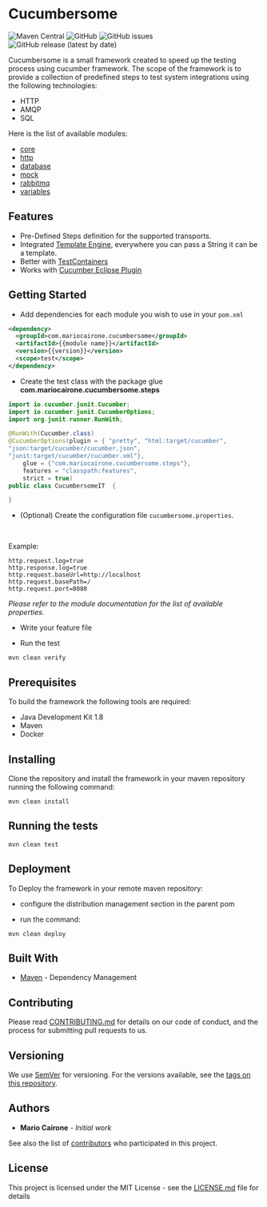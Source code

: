 
# Cucumbersome

![Maven Central](https://img.shields.io/maven-central/v/com.mariocairone.cucumbersome/parent?style=flat-square)  ![GitHub](https://img.shields.io/github/license/mariocairone/cucumbersome) ![GitHub issues](https://img.shields.io/github/issues/mariocairone/cucumbersome) ![GitHub release (latest by date)](https://img.shields.io/github/v/release/mariocairone/cucumbersome?style=social)

Cucumbersome is a small framework created to speed up the testing process using cucumber framework.
The scope of the framework is to provide a collection of predefined steps to test system integrations using the following technologies:
  -  HTTP
  -  AMQP
  -  SQL        

Here is the list of available modules:
- [core](core/README.md)
- [http](http/README.md)
- [database](database/README.md)
- [mock](mock/README.md)
- [rabbitmq](rabbitmq/README.md)
- [variables](variables/README.md)

## Features
- Pre-Defined Steps definition for the supported transports.
- Integrated [Template Engine][30bd4b1c], everywhere you can pass a String it can be a template.
- Better with [TestContainers][ed98778a]
- Works with [Cucumber Eclipse Plugin][1790edb3]     


## Getting Started

* Add dependencies for each module you wish to use in your `pom.xml`

```xml
<dependency>
  <groupId>com.mariocairone.cucumbersome</groupId>
  <artifactId>{{module name}}</artifactId>
  <version>{{version}}</version>
  <scope>test</scope>
</dependency>

```

* Create the test class with the package glue __com.mariocairone.cucumbersome.steps__   

```java
import io.cucumber.junit.Cucumber;
import io.cucumber.junit.CucumberOptions;
import org.junit.runner.RunWith;

@RunWith(Cucumber.class)
@CucumberOptions(plugin = { "pretty", "html:target/cucumber",
"json:target/cucumber/cucumber.json",
"junit:target/cucumber/cucumber.xml"},
    glue = {"com.mariocairone.cucumbersome.steps"},
    features = "classpath:features",
    strict = true)
public class CucumbersomeIT  {

}
```

* (Optional) Create the configuration file `cucumbersome.properties`.   
<br/>

Example:
  ```
  http.request.log=true
  http.response.log=true
  http.request.baseUrl=http://localhost
  http.request.basePath=/
  http.request.port=8080
```
*Please refer to the module documentation for the list of available properties.*

* Write your feature file

* Run the test

```shell
mvn clean verify
```

## Prerequisites

To build the framework the following tools are required:

* Java Development Kit 1.8
* Maven
* Docker

## Installing

Clone the repository and install the framework in your maven repository running the following command:

```shell
mvn clean install
```

## Running the tests

```shell
mvn clean test
```

## Deployment

To Deploy the framework in your remote maven repository:

* configure the distribution management section in the parent pom

* run the command:

```shell
mvn clean deploy
```

## Built With

* [Maven](https://maven.apache.org/) - Dependency Management

## Contributing

Please read [CONTRIBUTING.md](CONTRIBUTING.md) for details on our code of conduct, and the process for submitting pull requests to us.

## Versioning

We use [SemVer](http://semver.org/) for versioning. For the versions available, see the [tags on this repository](https://github.com/mariocairone/cucumbersome/tags).

## Authors

* **Mario Cairone** - *Initial work*

See also the list of [contributors](https://github.com/mariocairone/cucumbersome/contributors) who participated in this project.

## License

This project is licensed under the MIT License - see the [LICENSE.md](LICENSE.md) file for details


[30bd4b1c]: https://github.com/badlogic/basis-template "Basis Template"
[ed98778a]: https://www.testcontainers.org/ "TestContainers"
[1790edb3]: https://marketplace.eclipse.org/content/cucumber-eclipse-plugin "Cucumber Eclipse Plugin"
